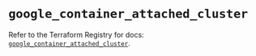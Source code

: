 # `google_container_attached_cluster`

Refer to the Terraform Registry for docs: [`google_container_attached_cluster`](https://registry.terraform.io/providers/hashicorp/google/5.43.1/docs/resources/container_attached_cluster).
